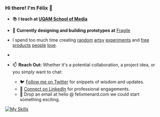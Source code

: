 ### Hi there! I'm Félix 👋

- 📚 **I teach at [UQAM School of Media](https://edm.uqam.ca/)**
- 🔭 **Currently designing and building prototypes at** [Fragile](https://fragile.ventures/) 
- I spend too much time creating [random](https://weirdpressphoto.org/) [artsy](https://noentranceforforeigners.com/) [experiments](https://ecoledemontreal.com/) and [free](https://onlybots.cc/) [products](https://counterapi.com/) [people](https://costo.app/) [love](https://qualitygpts.com/).
- 


- 📫 **Reach Out:** Whether it's a potential collaboration, a project idea, or you simply want to chat:
  - 🐦 [Follow me on Twitter](https://twitter.com/felix_m) for snippets of wisdom and updates.
  - 💼 [Connect on LinkedIn](https://www.linkedin.com/in/menard) for professional engagements.
  - 📧 Drop an email at hello @ felixmenard.com we could start something exciting.


[![My Skills](https://skillicons.dev/icons?i=js,html,css,astro,cloudflare,discord,bots,express,figma,github,gitlab,lit,materialui,mongodb,nextjs,nodejs,notion,npm,nuxtjs,pinia,react,redis,remix,rollupjs,tensorflow,vercel,vite,vscode,vue)](https://skillicons.dev)

<!--
**iplanwebsites/iplanwebsites** is a ✨ _special_ ✨ repository because its `README.md` (this file) appears on your GitHub profile.

Here are some ideas to get you started:

- 🔭 I’m currently working on ...
- 🌱 I’m currently learning ...
- 👯 I’m looking to collaborate on ...
- 🤔 I’m looking for help with ...
- 💬 Ask me about ...
- 📫 How to reach me: ...
- 😄 Pronouns: ...
- ⚡ Fun fact: ...
-->
